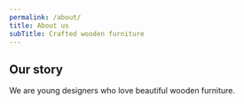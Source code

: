 ```yaml
---
permalink: /about/
title: About us
subTitle: Crafted wooden furniture
---
```


## Our story

We are young designers who love beautiful wooden furniture.
